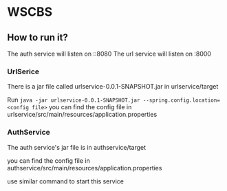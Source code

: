 # WSCBS
## How to run it?
The auth service will listen on ::8080
The url service will listen on :8000
### UrlSerice


There is a jar file called urlservice-0.0.1-SNAPSHOT.jar in urlservice/target

Run `java -jar urlservice-0.0.1-SNAPSHOT.jar --spring.config.location=<config file>`
you can find the config file in urlservice/src/main/resources/application.properties

### AuthService

The auth service's jar file is in authservice/target

you can find the config file in authservice/src/main/resources/application.properties

use similar command to start this service


